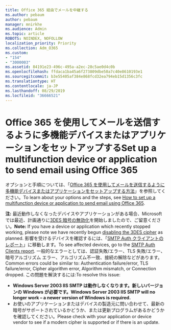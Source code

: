 ```yaml
---
title: Office 365 経由でメールを中継する
ms.author: pebaum
author: pebaum
manager: mnirkhe
ms.audience: Admin
ms.topic: article
ROBOTS: NOINDEX, NOFOLLOW
localization_priority: Priority
ms.collection: Adm_O365
ms.custom:
- "154"
- "3000003"
ms.assetid: 84191e23-496c-495a-a2ec-28c5ae0d4c0b
ms.openlocfilehash: ffdaca1ba45a6f273809dbe50a7c40e8610193e1
ms.sourcegitcommit: b3e55405af384e868fcd32ea794eb15d1356c3fc
ms.translationtype: HT
ms.contentlocale: ja-JP
ms.lasthandoff: 08/29/2019
ms.locfileid: "36666521"
---
```

# <a name="set-up-a-multifunction-device-or-application-to-send-email-using-office-365"></a><span data-ttu-id="f7c75-102">Office 365 を使用してメールを送信するように多機能デバイスまたはアプリケーションをセットアップする</span><span class="sxs-lookup"><span data-stu-id="f7c75-102">Set up a multifunction device or application to send email using Office 365</span></span>

<span data-ttu-id="f7c75-103">オプションと手順については、「[Office 365 を使用してメールを送信するように多機能デバイスまたはアプリケーションをセットアップする方法](https://support.office.com/article/69f58e99-c550-4274-ad18-c805d654b4c4)」を参照してください。</span><span class="sxs-lookup"><span data-stu-id="f7c75-103">To learn about your options and the steps, see [How to set up a multifunction device or application to send email using Office 365](https://support.office.com/article/69f58e99-c550-4274-ad18-c805d654b4c4).</span></span>
  
<span data-ttu-id="f7c75-104">**注:** 最近動作しなくなったデバイスやアプリケーションがある場合、Microsoft では最近、計画通りに[3DES 暗号の無効化](https://docs.microsoft.com/office365/securitycompliance/technical-reference-details-about-encryption)を開始しましたので、ご留意ください。</span><span class="sxs-lookup"><span data-stu-id="f7c75-104">**Note:** If you have a device or application which recently stopped working, please note we have recently begun [disabling the 3DES cipher](https://docs.microsoft.com/office365/securitycompliance/technical-reference-details-about-encryption) as planned.</span></span> <span data-ttu-id="f7c75-105">影響を受けるデバイスを確認するには、「[SMTP Auth クライアントのレポート](https://protection.office.com/mailflow/dashboard)」に移動します。</span><span class="sxs-lookup"><span data-stu-id="f7c75-105">To see affected devices, go to the [SMTP Auth Clients report](https://protection.office.com/mailflow/dashboard).</span></span> <span data-ttu-id="f7c75-106">一般的なエラーとしては、認証失敗/エラー、TLS 失敗/エラー、暗号アルゴリズム エラー、アルゴリズム不一致、接続の解除などがあります。</span><span class="sxs-lookup"><span data-stu-id="f7c75-106">Common errors could be similar to: Authentication failure/error, TLS failure/error, Cipher algorithm error, Algorithm mismatch, or Connection dropped.</span></span> <span data-ttu-id="f7c75-107">この問題を解決するには:</span><span class="sxs-lookup"><span data-stu-id="f7c75-107">To resolve this issue:</span></span>
 - <span data-ttu-id="f7c75-108">**Windows Server 2003 IIS SMTP は動作しなくなります。新しいバージョンの Windows が必要です。**</span><span class="sxs-lookup"><span data-stu-id="f7c75-108">**Windows Server 2003 IIS SMTP will no longer work – a newer version of Windows is required.**</span></span>  
 - <span data-ttu-id="f7c75-109">お使いのアプリケーションまたはデバイスの製造元に問い合わせて、最新の暗号がサポートされているかどうか、または更新プログラムがあるかどうかを確認してください。</span><span class="sxs-lookup"><span data-stu-id="f7c75-109">Please check with your application or device vendor to see if a modern cipher is supported or if there is an update.</span></span>

